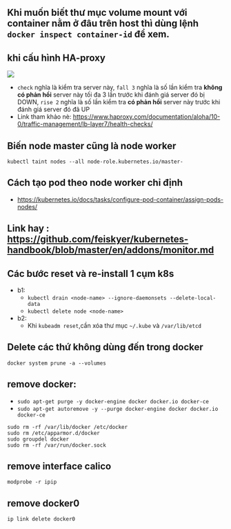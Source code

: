 ## Khi muốn biết thư mục volume mount với container nằm ở đâu trên host thì dùng lệnh `docker inspect container-id` để xem. 
## khi cấu hình HA-proxy

<img src="https://i.imgur.com/I63etle.png">

- `check` nghĩa là kiểm tra server này, `fall 3` nghĩa là số lần kiểm tra **không có phản hồi** server này tối đa 3 lần trước khi đánh giá server đó bị DOWN, `rise 2` nghĩa là số lần kiểm tra **có phản hồi** server này trước khi đánh giá server đó đã UP 
- Link tham khảo nè: https://www.haproxy.com/documentation/aloha/10-0/traffic-management/lb-layer7/health-checks/

## Biến node master cũng là node worker

`kubectl taint nodes --all node-role.kubernetes.io/master-`

## Cách tạo pod theo node worker chỉ định
- https://kubernetes.io/docs/tasks/configure-pod-container/assign-pods-nodes/

## Link hay : https://github.com/feiskyer/kubernetes-handbook/blob/master/en/addons/monitor.md


## Các bước reset và re-install 1 cụm k8s
- b1:
  - `kubectl drain <node-name> --ignore-daemonsets --delete-local-data`
  - `kubectl delete node <node-name>`
- b2:
  - Khi `kubeadm reset`,cần xóa thư mục `~/.kube` và `/var/lib/etcd`
  
## Delete các thứ không dùng đến trong docker
`docker system prune -a --volumes`

## remove docker:
- `sudo apt-get purge -y docker-engine docker docker.io docker-ce`
- `sudo apt-get autoremove -y --purge docker-engine docker docker.io docker-ce`

```
sudo rm -rf /var/lib/docker /etc/docker
sudo rm /etc/apparmor.d/docker
sudo groupdel docker
sudo rm -rf /var/run/docker.sock
```

## remove interface calico
`modprobe -r ipip`

## remove docker0
`ip link delete docker0`

